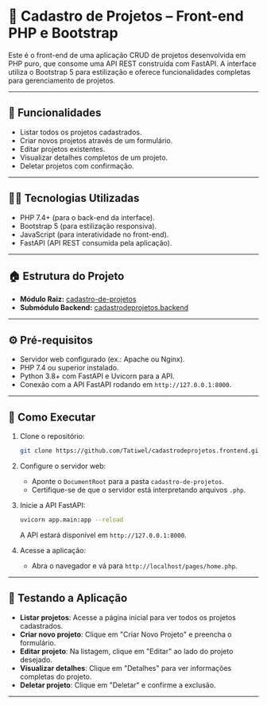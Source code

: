# 📁 Cadastro de Projetos – Front-end PHP e Bootstrap

Este é o front-end de uma aplicação CRUD de projetos desenvolvida em PHP puro, que consome uma API REST construída com FastAPI. A interface utiliza o Bootstrap 5 para estilização e oferece funcionalidades completas para gerenciamento de projetos.

---

## 🔧 Funcionalidades

- Listar todos os projetos cadastrados.
- Criar novos projetos através de um formulário.
- Editar projetos existentes.
- Visualizar detalhes completos de um projeto.
- Deletar projetos com confirmação.

---

## 👨‍💻 Tecnologias Utilizadas

- PHP 7.4+ (para o back-end da interface).
- Bootstrap 5 (para estilização responsiva).
- JavaScript (para interatividade no front-end).
- FastAPI (API REST consumida pela aplicação).

---

## 🏠 Estrutura do Projeto

- **Módulo Raiz:** [cadastro-de-projetos](https://github.com/Tatiwel/cadastro-de-projetos.git)
- **Submódulo Backend:** [cadastrodeprojetos.backend](https://github.com/Tatiwel/cadastrodeprojetos.backend.git)

---

## ⚙️ Pré-requisitos

- Servidor web configurado (ex.: Apache ou Nginx).
- PHP 7.4 ou superior instalado.
- Python 3.8+ com FastAPI e Uvicorn para a API.
- Conexão com a API FastAPI rodando em `http://127.0.0.1:8000`.

---

## 🚀 Como Executar

1. Clone o repositório:

   ```bash
   git clone https://github.com/Tatiwel/cadastrodeprojetos.frontend.git
   ```

2. Configure o servidor web:

   - Aponte o `DocumentRoot` para a pasta `cadastro-de-projetos`.
   - Certifique-se de que o servidor está interpretando arquivos `.php`.

3. Inicie a API FastAPI:

   ```bash
   uvicorn app.main:app --reload
   ```

   A API estará disponível em `http://127.0.0.1:8000`.

4. Acesse a aplicação:

   - Abra o navegador e vá para `http://localhost/pages/home.php`.

---

## 🧪 Testando a Aplicação

- **Listar projetos**: Acesse a página inicial para ver todos os projetos cadastrados.
- **Criar novo projeto**: Clique em "Criar Novo Projeto" e preencha o formulário.
- **Editar projeto**: Na listagem, clique em "Editar" ao lado do projeto desejado.
- **Visualizar detalhes**: Clique em "Detalhes" para ver informações completas do projeto.
- **Deletar projeto**: Clique em "Deletar" e confirme a exclusão.

---
